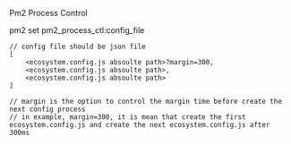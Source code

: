 Pm2 Process Control

pm2 set pm2_process_ctl:config_file <config file absolute path>

```
// config file should be json file
[
    <ecosystem.config.js absoulte path>?margin=300,
    <ecosystem.config.js absoulte path>,
    <ecosystem.config.js absoulte path>
]

// margin is the option to control the margin time before create the next config process
// in example, margin=300, it is mean that create the first ecosystem.config.js and create the next ecosystem.config.js after 300ms
```
